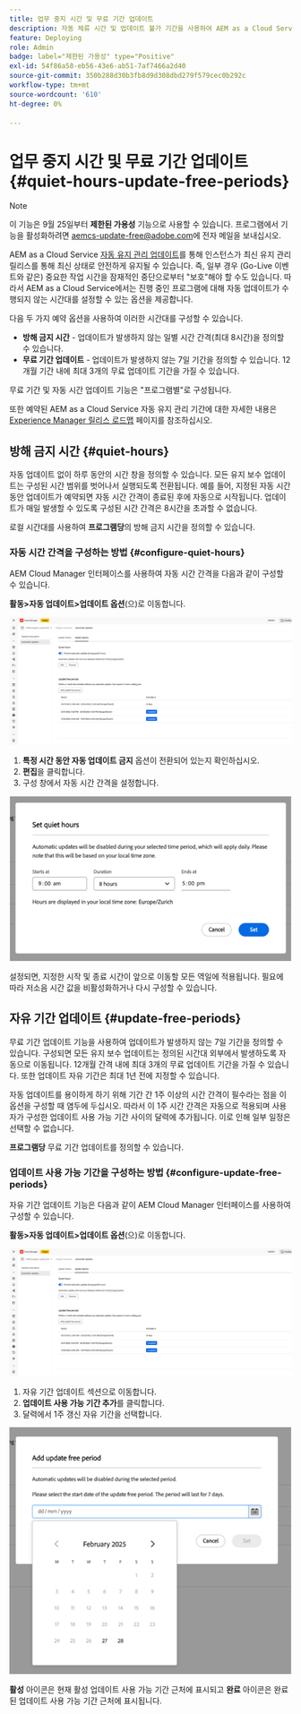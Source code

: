 ```yaml
---
title: 업무 중지 시간 및 무료 기간 업데이트
description: 자동 체류 시간 및 업데이트 불가 기간을 사용하여 AEM as a Cloud Service 자동 업데이트의 운영상의 영향을 최소화하는 방법에 대해 알아봅니다.
feature: Deploying
role: Admin
badge: label="제한된 가용성" type="Positive"
exl-id: 54f86a58-eb56-43e6-ab51-7af7466a2d40
source-git-commit: 350b288d30b3fb8d9d308dbd279f579cec0b292c
workflow-type: tm+mt
source-wordcount: '610'
ht-degree: 0%

---
```


# 업무 중지 시간 및 무료 기간 업데이트 {#quiet-hours-update-free-periods}

>[!NOTE]
>이 기능은 9월 25일부터 **제한된 가용성** 기능으로 사용할 수 있습니다. 프로그램에서 기능을 활성화하려면 [aemcs-update-free@adobe.com](mailto:aemcs-update-free@adobe.com)에 전자 메일을 보내십시오.

AEM as a Cloud Service [자동 유지 관리 업데이트](/help/implementing/deploying/aem-version-updates.md)를 통해 인스턴스가 최신 유지 관리 릴리스를 통해 최신 상태로 안전하게 유지될 수 있습니다. 즉, 일부 경우 (Go-Live 이벤트와 같은) 중요한 작업 시간을 잠재적인 중단으로부터 &quot;보호&quot;해야 할 수도 있습니다. 따라서 AEM as a Cloud Service에서는 진행 중인 프로그램에 대해 자동 업데이트가 수행되지 않는 시간대를 설정할 수 있는 옵션을 제공합니다.

다음 두 가지 예약 옵션을 사용하여 이러한 시간대를 구성할 수 있습니다.

* **방해 금지 시간** - 업데이트가 발생하지 않는 일별 시간 간격(최대 8시간)을 정의할 수 있습니다.
* **무료 기간 업데이트** - 업데이트가 발생하지 않는 7일 기간을 정의할 수 있습니다. 12개월 기간 내에 최대 3개의 무료 업데이트 기간을 가질 수 있습니다.

무료 기간 및 자동 시간 업데이트 기능은 &quot;프로그램별&quot;로 구성됩니다.

또한 예약된 AEM as a Cloud Service 자동 유지 관리 기간에 대한 자세한 내용은 [Experience Manager 릴리스 로드맵](https://experienceleague.adobe.com/ko/docs/experience-manager-release-information/aem-release-updates/update-releases-roadmap) 페이지를 참조하십시오.

## 방해 금지 시간 {#quiet-hours}

자동 업데이트 없이 하루 동안의 시간 창을 정의할 수 있습니다. 모든 유지 보수 업데이트는 구성된 시간 범위를 벗어나서 실행되도록 전환됩니다. 예를 들어, 지정된 자동 시간 동안 업데이트가 예약되면 자동 시간 간격이 종료된 후에 자동으로 시작됩니다. 업데이트가 매일 발생할 수 있도록 구성된 시간 간격은 8시간을 초과할 수 없습니다.

로컬 시간대를 사용하여 **프로그램당**&#x200B;의 방해 금지 시간을 정의할 수 있습니다.

### 자동 시간 간격을 구성하는 방법 {#configure-quiet-hours}

AEM Cloud Manager 인터페이스를 사용하여 자동 시간 간격을 다음과 같이 구성할 수 있습니다.

**활동>자동 업데이트>업데이트 옵션**(으)로 이동합니다.

![구성](assets/main-config.png)

1. **특정 시간 동안 자동 업데이트 금지** 옵션이 전환되어 있는지 확인하십시오.
2. **편집**&#x200B;을 클릭합니다.
3. 구성 창에서 자동 시간 간격을 설정합니다.

![방해 금지 모드 구성](assets/quiet-hours.png)

설정되면, 지정한 시작 및 종료 시간이 앞으로 이동할 모든 역일에 적용됩니다. 필요에 따라 저소음 시간 값을 비활성화하거나 다시 구성할 수 있습니다.

## 자유 기간 업데이트 {#update-free-periods}

무료 기간 업데이트 기능을 사용하여 업데이트가 발생하지 않는 7일 기간을 정의할 수 있습니다. 구성되면 모든 유지 보수 업데이트는 정의된 시간대 외부에서 발생하도록 자동으로 이동됩니다. 12개월 간격 내에 최대 3개의 무료 업데이트 기간을 가질 수 있습니다. 또한 업데이트 자유 기간은 최대 1년 전에 지정할 수 있습니다.

자동 업데이트를 용이하게 하기 위해 기간 간 1주 이상의 시간 간격이 필수라는 점을 이 옵션을 구성할 때 염두에 두십시오. 따라서 이 1주 시간 간격은 자동으로 적용되며 사용자가 구성한 업데이트 사용 가능 기간 사이의 달력에 추가됩니다. 이로 인해 일부 일정은 선택할 수 없습니다.

**프로그램당** 무료 기간 업데이트를 정의할 수 있습니다.

### 업데이트 사용 가능 기간을 구성하는 방법 {#configure-update-free-periods}

자유 기간 업데이트 기능은 다음과 같이 AEM Cloud Manager 인터페이스를 사용하여 구성할 수 있습니다.

**활동>자동 업데이트>업데이트 옵션**(으)로 이동합니다.

![구성](assets/main-config.png)

1. 자유 기간 업데이트 섹션으로 이동합니다.
2. **업데이트 사용 가능 기간 추가**&#x200B;를 클릭합니다.
3. 달력에서 1주 갱신 자유 기간을 선택합니다.

![사용 가능 기간 구성 업데이트](assets/update-free-periods.png)

**활성** 아이콘은 현재 활성 업데이트 사용 가능 기간 근처에 표시되고 **완료** 아이콘은 완료된 업데이트 사용 가능 기간 근처에 표시됩니다.
